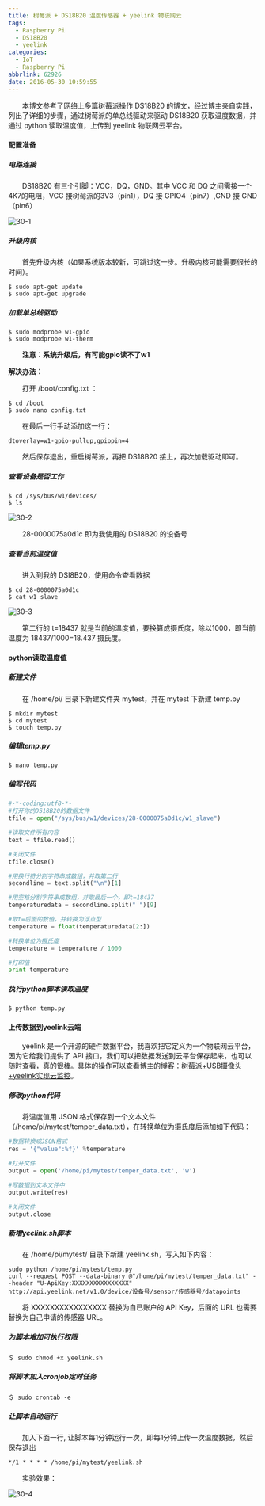 ```yaml
---
title: 树莓派 + DS18B20 温度传感器 + yeelink 物联网云
tags:
  - Raspberry Pi
  - DS18B20
  - yeelink
categories:
  - IoT
  - Raspberry Pi
abbrlink: 62926
date: 2016-05-30 10:59:55
---
```


　　本博文参考了网络上多篇树莓派操作 DS18B20 的博文，经过博主亲自实践，列出了详细的步骤，通过树莓派的单总线驱动来驱动 DS18B20 获取温度数据，并通过 python 读取温度值，上传到 yeelink 物联网云平台。

<!--more-->

#### 配置准备

##### 电路连接

　　DS18B20 有三个引脚：VCC，DQ，GND。其中 VCC 和 DQ 之间需接一个4K7的电阻，VCC 接树莓派的3V3（pin1），DQ 接 GPIO4（pin7）,GND 接 GND（pin6）

![30-1](http://fzy-blog.oss-cn-shenzhen.aliyuncs.com/2016/5/30-1.jpg)

##### 升级内核

　　首先升级内核（如果系统版本较新，可跳过这一步。升级内核可能需要很长的时间）。
```shell
$ sudo apt-get update
$ sudo apt-get upgrade
```

##### 加载单总线驱动

```shell
$ sudo modprobe w1-gpio
$ sudo modprobe w1-therm
```

　　**注意：系统升级后，有可能gpio读不了w1**

**解决办法：**

　　打开 /boot/config.txt ：

```shell
$ cd /boot
$ sudo nano config.txt
```

　　在最后一行手动添加这一行：

```shell
dtoverlay=w1-gpio-pullup,gpiopin=4
```

　　然后保存退出，重启树莓派，再把 DS18B20 接上，再次加载驱动即可。

##### 查看设备是否工作

```shell
$ cd /sys/bus/w1/devices/
$ ls
```
![30-2](http://fzy-blog.oss-cn-shenzhen.aliyuncs.com/2016/5/30-2.jpg)

　　28-0000075a0d1c 即为我使用的 DS18B20 的设备号

##### 查看当前温度值

　　进入到我的 DSI8B20，使用命令查看数据

```shell
$ cd 28-0000075a0d1c
$ cat w1_slave
```

![30-3](http://fzy-blog.oss-cn-shenzhen.aliyuncs.com/2016/5/30-3.jpg)

　　第二行的 t=18437 就是当前的温度值，要换算成摄氏度，除以1000，即当前温度为 18437/1000=18.437 摄氏度。

#### python读取温度值

##### 新建文件

　　在 /home/pi/ 目录下新建文件夹 mytest，并在 mytest 下新建 temp.py

```shell
$ mkdir mytest
$ cd mytest
$ touch temp.py
```
##### 编辑temp.py
```shell
$ nano temp.py
```
##### 编写代码

```python
#-*-coding:utf8-*-
#打开你的DS18B20的数据文件
tfile = open("/sys/bus/w1/devices/28-0000075a0d1c/w1_slave")

#读取文件所有内容
text = tfile.read()

#关闭文件
tfile.close()

#用换行符分割字符串成数组，并取第二行
secondline = text.split("\n")[1]

#用空格分割字符串成数组，并取最后一个，即t=18437
temperaturedata = secondline.split(" ")[9]

#取t=后面的数值，并转换为浮点型
temperature = float(temperaturedata[2:])

#转换单位为摄氏度
temperature = temperature / 1000

#打印值
print temperature
```

##### 执行python脚本读取温度

```shell
$ python temp.py
```

#### 上传数据到yeelink云端

　　yeelink 是一个开源的硬件数据平台，我喜欢把它定义为一个物联网云平台，因为它给我们提供了 API 接口，我们可以把数据发送到云平台保存起来，也可以随时查看，真的很棒。具体的操作可以查看博主的博客：[树莓派+USB摄像头+yeelink实现云监控](http://fanzhenyu.me/2016/06/10/%E6%A0%91%E8%8E%93%E6%B4%BE-USB%E6%91%84%E5%83%8F%E5%A4%B4-yeelink%E5%AE%9E%E7%8E%B0%E4%BA%91%E7%9B%91%E6%8E%A7/)。

##### 修改python代码

　　将温度值用 JSON 格式保存到一个文本文件（/home/pi/mytest/temper_data.txt），在转换单位为摄氏度后添加如下代码：

```python
#数据转换成JSON格式
res = '{"value":%f}' %temperature

#打开文件
output = open('/home/pi/mytest/temper_data.txt', 'w')

#写数据到文本文件中
output.write(res)

#关闭文件
output.close
```

##### 新增yeelink.sh脚本

　　在 /home/pi/mytest/ 目录下新建 yeelink.sh，写入如下内容：

```
sudo python /home/pi/mytest/temp.py
curl --request POST --data-binary @"/home/pi/mytest/temper_data.txt" --header "U-ApiKey:XXXXXXXXXXXXXXXX" http://api.yeelink.net/v1.0/device/设备号/sensor/传感器号/datapoints
```

　　将 XXXXXXXXXXXXXXXX 替换为自已账户的 API Key，后面的 URL 也需要替换为自己申请的传感器 URL。

##### 为脚本增加可执行权限
```shell
＄ sudo chmod +x yeelink.sh
```
##### 将脚本加入cronjob定时任务
```shell
＄ sudo crontab -e
```
##### 让脚本自动运行

　　加入下面一行, 让脚本每1分钟运行一次，即每1分钟上传一次温度数据，然后保存退出

```
*/1 * * * * /home/pi/mytest/yeelink.sh
```

　　实验效果：

![30-4](http://fzy-blog.oss-cn-shenzhen.aliyuncs.com/2016/5/30-4.jpg)
